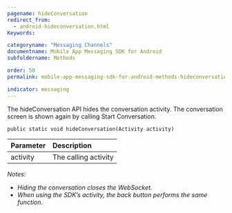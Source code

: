 ```yaml
---
pagename: hideConversation
redirect_from:
  - android-hideconversation.html
Keywords:

categoryname: "Messaging Channels"
documentname: Mobile App Messaging SDK for Android
subfoldername: Methods

order: 50
permalink: mobile-app-messaging-sdk-for-android-methods-hideconversation.html

indicator: messaging
---
```


The hideConversation API hides the conversation activity. The conversation screen is shown again by calling Start Conversation. 

`public static void hideConversation(Activity activity)`

| Parameter | Description |
| :--- | :--- |
| activity | The calling activity |

*Notes*: 

- *Hiding the conversation closes the WebSocket.*
- *When using the SDK’s activity, the back button performs the same function.*

